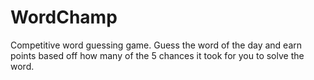 # WordChamp
 Competitive word guessing game. Guess the word of the day and earn points based off how many of the 5 chances it took for you to solve the word.
